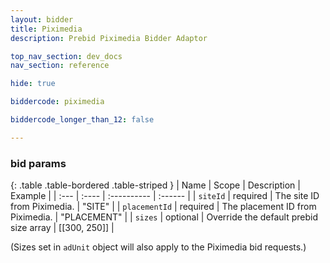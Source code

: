 ```yaml
---
layout: bidder
title: Piximedia
description: Prebid Piximedia Bidder Adaptor

top_nav_section: dev_docs
nav_section: reference

hide: true

biddercode: piximedia

biddercode_longer_than_12: false

---
```



### bid params

{: .table .table-bordered .table-striped }
| Name | Scope | Description | Example |
| :--- | :---- | :---------- | :------ |
| `siteId` | required | The site ID from Piximedia. | "SITE" |
| `placementId` | required | The placement ID from Piximedia. | "PLACEMENT" |
| `sizes` | optional | Override the default prebid size array | [[300, 250]] |

(Sizes set in `adUnit` object will also apply to the Piximedia bid requests.)
